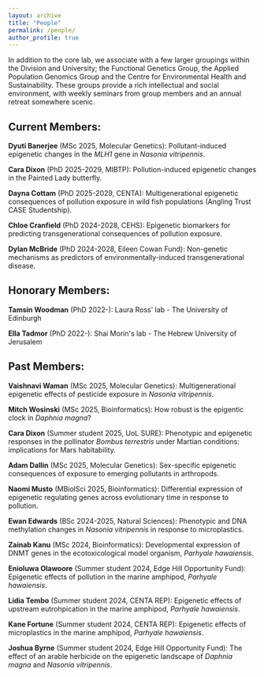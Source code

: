 ```yaml
---
layout: archive
title: "People"
permalink: /people/
author_profile: true
---
```


In addition to the core lab, we associate with a few larger groupings within the Division and University; the Functional Genetics Group, the Applied Population Genomics Group and the Centre for Environmental Health and Sustainability. These groups provide a rich intellectual and social environment, with weekly seminars from group members and an annual retreat somewhere scenic.

<h2>Current Members:</h2>

<b>Dyuti Banerjee</b> (MSc 2025, Molecular Genetics): Pollutant-induced epigenetic changes in the <i>MLH1</i> gene in <i>Nasonia vitripennis</i>.

<b>Cara Dixon</b> (PhD 2025-2029, MIBTP): Pollution-induced epigenetic changes in the Painted Lady butterfly.

<b>Dayna Cottam</b> (PhD 2025-2029, CENTA): Multigenerational epigenetic consequences of pollution exposure in wild fish populations (Angling Trust CASE Studentship). 

<b>Chloe Cranfield</b> (PhD 2024-2028, CEHS): Epigenetic biomarkers for predicting transgenerational consequences of pollution exposure.

<b>Dylan McBride</b> (PhD 2024-2028, Eileen Cowan Fund): Non-genetic mechanisms as predictors of environmentally-induced transgenerational disease.


<h2>Honorary Members:</h2>
<b>Tamsin Woodman</b> (PhD 2022-): Laura Ross' lab - The University of Edinburgh

<b>Ella Tadmor</b> (PhD 2022-): Shai Morin's lab - The Hebrew University of Jerusalem


<h2>Past Members:</h2>
<b>Vaishnavi Waman</b> (MSc 2025, Molecular Genetics): Multigenerational epigenetic effects of pesticide exposure in <i>Nasonia vitripennis</i>.

<b>Mitch Wosinski</b> (MSc 2025, Bioinformatics): How robust is the epigentic clock in <i>Daphnia magna</i>?

<b>Cara Dixon</b> (Summer student 2025, UoL SURE): Phenotypic and epigenetic responses in the pollinator <i>Bombus terrestris</i> under Martian conditions: implications for Mars habitability.

<b>Adam Dallin</b> (MSc 2025, Molecular Genetics): Sex-specific epigenetic consequences of exposure to emerging pollutants in arthropods. 

<b>Naomi Musto</b> (MBiolSci 2025, Bioinformatics): Differential expression of epigenetic regulating genes across evolutionary time in response to pollution.

<b>Ewan Edwards</b> (BSc 2024-2025, Natural Sciences): Phenotypic and DNA methylation changes in <i>Nasonia vitripennis</i> in response to microplastics.

<b>Zainab Kanu</b> (MSc 2024, Bioinformatics): Developmental expression of DNMT genes in the ecotoxicological model organism, <i>Parhyale hawaiensis</i>.

<b>Enioluwa Olawoore</b> (Summer student 2024, Edge Hill Opportunity Fund): Epigenetic effects of pollution in the marine amphipod, <i>Parhyale hawaiensis</i>.

<b>Lidia Tembo</b> (Summer student 2024, CENTA REP): Epigenetic effects of upstream eutrohpication in the marine amphipod, <i>Parhyale hawaiensis</i>.

<b>Kane Fortune</b> (Summer student 2024, CENTA REP): Epigenetic effects of microplastics in the marine amphipod, <i>Parhyale hawaiensis</i>.

<b>Joshua Byrne</b> (Summer student 2024, Edge Hill Opportunity Fund): The effect of an arable herbicide on the epigenetic landscape of <i>Daphnia magna</i> and <i>Nasonia vitripennis</i>.